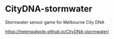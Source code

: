 # CityDNA-stormwater
Stormwater sensor game for Melbourne City DNA

https://helenwalpole.github.io/CityDNA-stormwater/
